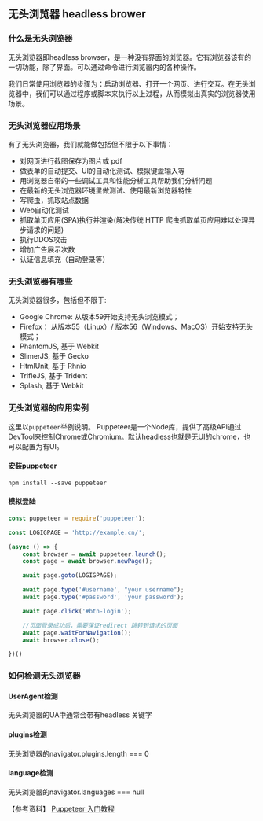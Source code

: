 ## 无头浏览器 headless brower

### 什么是无头浏览器
无头浏览器即headless browser，是一种没有界面的浏览器。它有浏览器该有的一切功能，除了界面。可以通过命令进行浏览器内的各种操作。

我们日常使用浏览器的步骤为：启动浏览器、打开一个网页、进行交互。在无头浏览器中，我们可以通过程序或脚本来执行以上过程，从而模拟出真实的浏览器使用场景。

### 无头浏览器应用场景

有了无头浏览器，我们就能做包括但不限于以下事情：

- 对网页进行截图保存为图片或 pdf
- 做表单的自动提交、UI的自动化测试、模拟键盘输入等
- 用浏览器自带的一些调试工具和性能分析工具帮助我们分析问题
- 在最新的无头浏览器环境里做测试、使用最新浏览器特性
- 写爬虫，抓取站点数据
- Web自动化测试
- 抓取单页应用(SPA)执行并渲染(解决传统 HTTP 爬虫抓取单页应用难以处理异步请求的问题)
- 执行DDOS攻击
- 增加广告展示次数
- 认证信息填充（自动登录等）

### 无头浏览器有哪些
无头浏览器很多，包括但不限于:

- Google Chrome: 从版本59开始支持无头浏览模式；
- Firefox： 从版本55（Linux）/ 版本56（Windows、MacOS）开始支持无头模式；
- PhantomJS, 基于 Webkit
- SlimerJS, 基于 Gecko
- HtmlUnit, 基于 Rhnio
- TrifleJS, 基于 Trident
- Splash, 基于 Webkit

### 无头浏览器的应用实例

这里以`puppeteer`举例说明。 Puppeteer是一个Node库，提供了高级API通过DevTool来控制Chrome或Chromium。默认headless也就是无UI的chrome，也可以配置为有UI。

#### 安装puppeteer

``` shell
npm install --save puppeteer
```

#### 模拟登陆

``` javascript
const puppeteer = require('puppeteer');

const LOGIGPAGE = 'http://example.cn/';

(async () => {
    const browser = await puppeteer.launch();
    const page = await browser.newPage();

    await page.goto(LOGIGPAGE);

    await page.type('#username', "your username");
    await page.type('#password', 'your password');

    await page.click('#btn-login');

    //页面登录成功后，需要保证redirect 跳转到请求的页面
    await page.waitForNavigation();
    await browser.close();

})()
```


### 如何检测无头浏览器

#### UserAgent检测
无头浏览器的UA中通常会带有headless 关键字

#### plugins检测
无头浏览器的navigator.plugins.length === 0

#### language检测
无头浏览器的navigator.languages === null

【参考资料】
[Puppeteer 入门教程](http://www.r9it.com/20171106/puppeteer.html)

